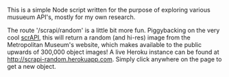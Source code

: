 This is a simple Node script written for the purpose of exploring various musueum API's, mostly for my own research.

The route '/scrapi/random' is a little bit more fun. Piggybacking on the very cool [scrAPI](https://github.com/jedahan/collections-api/blob/master/Readme.md), this will return a random (and hi-res) image from the Metropolitan Museum's website, which makes available to the public upwards of 300,000 object images! A live Heroku instance can be found at http://scrapi-random.herokuapp.com. Simply click anywhere on the page to get a new object.